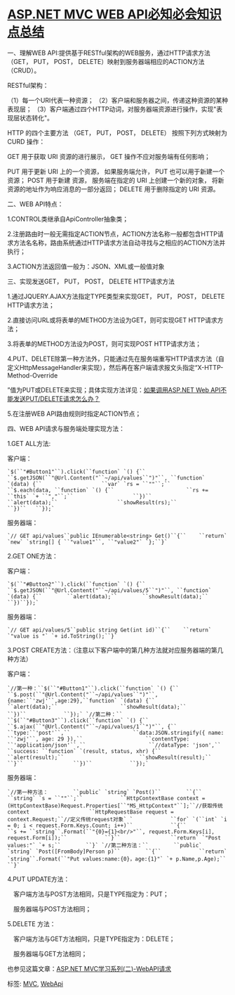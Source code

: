 



#  			[ASP.NET MVC WEB API必知必会知识点总结](https://www.cnblogs.com/zuowj/p/4769315.html) 		



 一、理解WEB API:提供基于RESTful架构的WEB服务，通过HTTP请求方法（GET， PUT， POST， DELETE）映射到服务器端相应的ACTION方法（CRUD）。

RESTful架构：

（1）每一个URI代表一种资源；
（2）客户端和服务器之间，传递这种资源的某种表现层；
（3）客户端通过四个HTTP动词，对服务器端资源进行操作，实现"表现层状态转化"。


HTTP 的四个主要方法 （GET， PUT， POST， DELETE） 按照下列方式映射为 CURD 操作：

GET 用于获取 URI 资源的进行展示， GET 操作不应对服务端有任何影响； 

PUT 用于更新 URI 上的一个资源， 如果服务端允许， PUT 也可以用于新建一个资源； 
POST 用于新建 资源， 服务端在指定的 URI 上创建一个新的对象， 将新资源的地址作为响应消息的一部分返回； 
DELETE 用于删除指定的 URI 资源。 

二、WEB API特点：

1.CONTROL类继承自ApiController抽象类；

2.注册路由时一般无需指定ACTION节点，ACTION方法名称一般都包含HTTP请求方法名名称，路由系统通过HTTP请求方法自动寻找与之相应的ACTION方法并执行；

3.ACTION方法返回值一般为：JSON、XML或一般值对象

三、实现发送GET， PUT， POST， DELETE HTTP请求方法

1.通过JQUERY.AJAX方法指定TYPE类型来实现GET， PUT， POST， DELETE HTTP请求方法； 

2.直接访问URL或将表单的METHOD方法设为GET，则可实现GET  HTTP请求方法；

3.将表单的METHOD方法设为POST，则可实现POST  HTTP请求方法；

4.PUT、DELETE除第一种方法外，只能通过先在服务端重写HTTP请求方法（自定义HttpMessageHandler来实现），然后再在客户端请求报文头指定“X-HTTP-Method-Override

”值为PUT或DELETE来实现；具体实现方法详见：[如果调用ASP.NET Web API不能发送PUT/DELETE请求怎么办？ ](http://www.cnblogs.com/artech/p/x-http-method-override.html)

5.在注册WEB API路由规则时指定ACTION节点；

 四、WEB API请求与服务端处理实现方法：

1.GET ALL方法:

客户端：

```
`$(``"#Button1"``).click(``function` `() {``               ``$.getJSON(``"@Url.Content("``~/api/values``")"``, ``function` `(data) {``                   ``var` `rs = ``""``;``                   ``$.each(data, ``function` `() {``                       ``rs += ``this` `+ ``","``;``                   ``})``                   ``alert(data);``                   ``showResult(rs);``               ``})``   ``});`
```

服务器端：

```
`// GET api/values``public IEnumerable<string> Get()``{``    ``return` `new` `string[] { ``"value1"``, ``"value2"` `};``}`
```

2.GET ONE方法：

客户端：

```
`$(``"#Button2"``).click(``function` `() {``    ``$.getJSON(``"@Url.Content("``~/api/values/5``")"``, ``function` `(data) {``        ``alert(data);``        ``showResult(data);``    ``})``});`
```

服务器端：

```
`// GET api/values/5``public string Get(int id)``{``    ``return` `"value is "` `+ id.ToString();``}`
```

3.POST CREATE方法：（注意以下客户端中的第几种方法就对应服务器端的第几种方法）

客户端：

```
`//第一种：``$(``"#Button1"``).click(``function` `() {``                ``$.post(``"@Url.Content("``~/api/values``")"``, {name:``'zwj'``,age:29},``function` `(data) {``                    ``alert(data);``                    ``showResult(data);``                ``})``            ``});` `//第二种：`` ``$(``"#Button3"``).click(``function` `() {``                ``$.ajax(``"@Url.Content("``~/api/values/1``")"``, {``                    ``type:``'post'``,``                    ``data:JSON.stringify({ name: ``'zwj'``, age: 29 }),``                    ``contentType: ``'application/json'``,``                    ``//dataType: 'json',``                    ``success: ``function` `(result, status, xhr) {``                        ``alert(result);``                        ``showResult(result);``                    ``}``                ``})``            ``});`
```

服务器端：

```
`//第一种方法：        ``public` `string` `Post()``        ``{``            ``string` `s = ``""``;``            ``HttpContextBase context = (HttpContextBase)Request.Properties[``"MS_HttpContext"``];``//获取传统context     ``            ``HttpRequestBase request = context.Request;``//定义传统request对象` `            ``for` `(``int` `i = 0; i < request.Form.Keys.Count; i++)``            ``{``                ``s += ``string``.Format(``"{0}={1}<br/>"``, request.Form.Keys[i], request.Form[i]);``            ``}``                ``return` `"Post values:"` `+ s;``        ``}` `//第二种方法：``        ``public` `string` `Post([FromBody]Person p)``        ``{``            ``return` `string``.Format(``"Put values:name:{0}，age:{1}"` `+ p.Name,p.Age);``        ``}`
```

4.PUT UPDATE方法：

　客户端方法与POST方法相同，只是TYPE指定为：PUT；

　服务器端与POST方法相同；

5.DELETE 方法：

　客户端方法与GET方法相同，只是TYPE指定为：DELETE；

　服务器端与GET方法相同；

也参见这篇文章：[ASP.NET MVC学习系列(二)-WebAPI请求](http://www.cnblogs.com/babycool/p/3922738.html) 





标签: [MVC](https://www.cnblogs.com/zuowj/tag/MVC/), [WebApi](https://www.cnblogs.com/zuowj/tag/WebApi/)